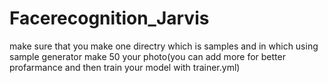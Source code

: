 # Facerecognition_Jarvis

make sure that you make one directry which is samples and in which using sample generator make 50 your photo(you can add more for better profarmance and then train your model with trainer.yml)
